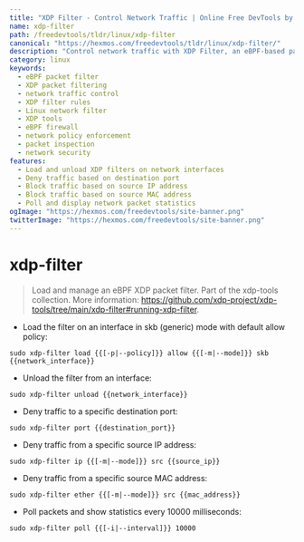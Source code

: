 ```yaml
---
title: "XDP Filter - Control Network Traffic | Online Free DevTools by Hexmos"
name: xdp-filter
path: /freedevtools/tldr/linux/xdp-filter
canonical: "https://hexmos.com/freedevtools/tldr/linux/xdp-filter/"
description: "Control network traffic with XDP Filter, an eBPF-based packet filtering tool. Manage XDP filters to allow, deny, and monitor network packets. Free online tool, no registration required."
category: linux
keywords:
  - eBPF packet filter
  - XDP packet filtering
  - network traffic control
  - XDP filter rules
  - Linux network filter
  - XDP tools
  - eBPF firewall
  - network policy enforcement
  - packet inspection
  - network security
features:
  - Load and unload XDP filters on network interfaces
  - Deny traffic based on destination port
  - Block traffic based on source IP address
  - Block traffic based on source MAC address
  - Poll and display network packet statistics
ogImage: "https://hexmos.com/freedevtools/site-banner.png"
twitterImage: "https://hexmos.com/freedevtools/site-banner.png"
---
```


# xdp-filter

> Load and manage an eBPF XDP packet filter.
> Part of the xdp-tools collection.
> More information: <https://github.com/xdp-project/xdp-tools/tree/main/xdp-filter#running-xdp-filter>.

- Load the filter on an interface in skb (generic) mode with default allow policy:

`sudo xdp-filter load {{[-p|--policy]}} allow {{[-m|--mode]}} skb {{network_interface}}`

- Unload the filter from an interface:

`sudo xdp-filter unload {{network_interface}}`

- Deny traffic to a specific destination port:

`sudo xdp-filter port {{destination_port}}`

- Deny traffic from a specific source IP address:

`sudo xdp-filter ip {{[-m|--mode]}} src {{source_ip}}`

- Deny traffic from a specific source MAC address:

`sudo xdp-filter ether {{[-m|--mode]}} src {{mac_address}}`

- Poll packets and show statistics every 10000 milliseconds:

`sudo xdp-filter poll {{[-i|--interval]}} 10000`
